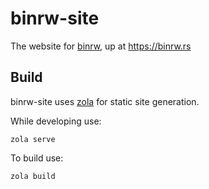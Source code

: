 # binrw-site

The website for [binrw](https://github.com/jam1garner/binrw), up at https://binrw.rs

## Build

binrw-site uses [zola](https://getzola.org) for static site generation.

While developing use:

```
zola serve
```

To build use:

```
zola build
```
